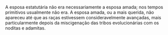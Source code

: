 ﻿A esposa estatutária não era necessariamente a esposa amada; nos tempos primitivos usualmente não era. A esposa amada, ou a mais querida, não apareceu até que as raças estivessem consideravelmente avançadas, mais particularmente depois da miscigenação das tribos evolucionárias com os noditas e adamitas.